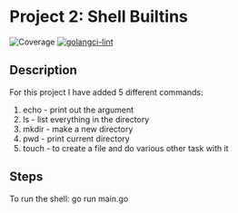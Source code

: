 # Project 2: Shell Builtins

![Coverage](https://img.shields.io/badge/Coverage-37.4%25-yellow)
[![golangci-lint](https://img.shields.io/github/workflow/status/NPNG22/CSCE4600_project2/GolangCI-Lint?label=linting&style=flat-square)](https://github.com/NPNG22/CSCE4600_project2/actions/workflows/golangci-lint.yml)

## Description

For this project I have added 5 different commands:

1. echo - print out the argument
2. ls - list everything in the directory
3. mkdir - make a new directory
4. pwd - print current directory
5. touch - to create a file and do various other task with it

## Steps

To run the shell: go run main.go
